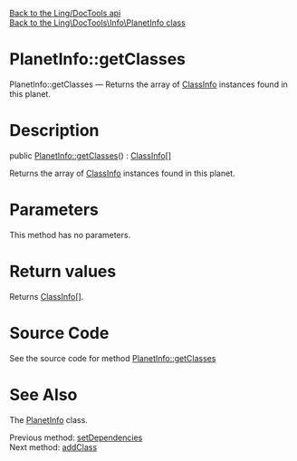 [Back to the Ling/DocTools api](https://github.com/lingtalfi/DocTools/blob/master/doc/api/Ling/DocTools.md)<br>
[Back to the Ling\DocTools\Info\PlanetInfo class](https://github.com/lingtalfi/DocTools/blob/master/doc/api/Ling/DocTools/Info/PlanetInfo.md)


PlanetInfo::getClasses
================



PlanetInfo::getClasses — Returns the array of [ClassInfo](https://github.com/lingtalfi/DocTools/blob/master/doc/api/Ling/DocTools/Info/ClassInfo.md) instances found in this planet.




Description
================


public [PlanetInfo::getClasses](https://github.com/lingtalfi/DocTools/blob/master/doc/api/Ling/DocTools/Info/PlanetInfo/getClasses.md)() : [ClassInfo[]](https://github.com/lingtalfi/DocTools/blob/master/doc/api/Ling/DocTools/Info/ClassInfo.md)




Returns the array of [ClassInfo](https://github.com/lingtalfi/DocTools/blob/master/doc/api/Ling/DocTools/Info/ClassInfo.md) instances found in this planet.




Parameters
================

This method has no parameters.


Return values
================

Returns [ClassInfo[]](https://github.com/lingtalfi/DocTools/blob/master/doc/api/Ling/DocTools/Info/ClassInfo.md).








Source Code
===========
See the source code for method [PlanetInfo::getClasses](https://github.com/lingtalfi/DocTools/blob/master/Info/PlanetInfo.php#L78-L81)


See Also
================

The [PlanetInfo](https://github.com/lingtalfi/DocTools/blob/master/doc/api/Ling/DocTools/Info/PlanetInfo.md) class.

Previous method: [setDependencies](https://github.com/lingtalfi/DocTools/blob/master/doc/api/Ling/DocTools/Info/PlanetInfo/setDependencies.md)<br>Next method: [addClass](https://github.com/lingtalfi/DocTools/blob/master/doc/api/Ling/DocTools/Info/PlanetInfo/addClass.md)<br>

